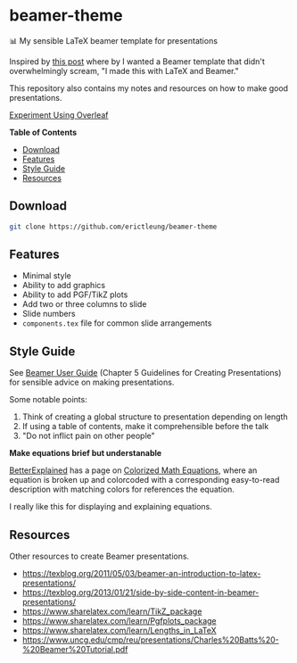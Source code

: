 beamer-theme
============

:bar_chart: My sensible LaTeX beamer template for presentations

Inspired by [this post](https://tex.stackexchange.com/a/158657) where by I
wanted a Beamer template that didn't overwhelmingly scream, "I made this with
LaTeX and Beamer."

This repository also contains my notes and resources on how to make good
presentations.

[Experiment Using Overleaf][over]

[over]: https://www.overleaf.com/docs?snip_uri=https://raw.githubusercontent.com/erictleung/beamer-theme/master/present.tex&splash=none

**Table of Contents**

- [Download](#download)
- [Features](#features)
- [Style Guide](#style-guide)
- [Resources](#resources)

Download
--------

```bash
git clone https://github.com/erictleung/beamer-theme
```

Features
--------

- Minimal style
- Ability to add graphics
- Ability to add PGF/TikZ plots
- Add two or three columns to slide
- Slide numbers
- `components.tex` file for common slide arrangements

Style Guide
-----------

See [Beamer User Guide][beamerguide] (Chapter 5 Guidelines for Creating
Presentations) for sensible advice on making presentations.

Some notable points:

1. Think of creating a global structure to presentation depending on length
2. If using a table of contents, make it comprehensible before the talk
3. "Do not inflict pain on other people"

**Make equations brief but understanable**

[BetterExplained][be] has a page on [Colorized Math Equations][colormath],
where an equation is broken up and colorcoded with a corresponding
easy-to-read description with matching colors for references the equation.

I really like this for displaying and explaining equations.

[beamerguide]: http://tug.ctan.org/macros/latex/contrib/beamer/doc/beameruserguide.pdf
[be]: https://betterexplained.com
[colormath]: https://betterexplained.com/articles/colorized-math-equations/

Resources
---------

Other resources to create Beamer presentations.

- https://texblog.org/2011/05/03/beamer-an-introduction-to-latex-presentations/
- https://texblog.org/2013/01/21/side-by-side-content-in-beamer-presentations/
- https://www.sharelatex.com/learn/TikZ_package
- https://www.sharelatex.com/learn/Pgfplots_package
- https://www.sharelatex.com/learn/Lengths_in_LaTeX
- https://www.uncg.edu/cmp/reu/presentations/Charles%20Batts%20-%20Beamer%20Tutorial.pdf
